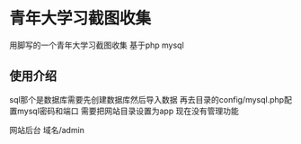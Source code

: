 # 青年大学习截图收集
用脚写的一个青年大学习截图收集 基于php mysql
## 使用介绍
 sql那个是数据库需要先创建数据库然后导入数据 再去目录的config/mysql.php配置mysql密码和端口 需要把网站目录设置为app
 现在没有管理功能
 
 网站后台 域名/admin
